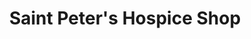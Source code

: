 ---
title: "Saint Peter's Hospice Shop"
url: /bristol/saint-peters-hospice-shop-westbury-hill/
shop: Gebrauchtwaren
---